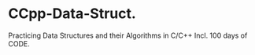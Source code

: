 # CCpp-Data-Struct.

Practicing Data Structures and their Algorithms in C/C++
Incl. 100 days of CODE.
